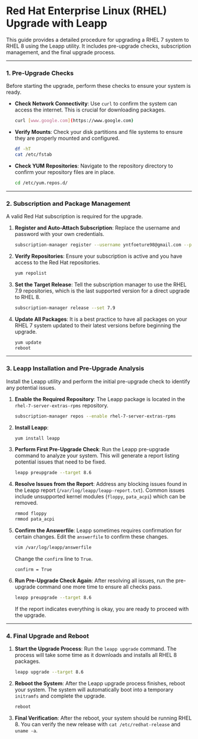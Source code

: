 
# Red Hat Enterprise Linux (RHEL) Upgrade with Leapp

This guide provides a detailed procedure for upgrading a RHEL 7 system to RHEL 8 using the Leapp utility. It includes pre-upgrade checks, subscription management, and the final upgrade process.

---

### **1. Pre-Upgrade Checks**

Before starting the upgrade, perform these checks to ensure your system is ready.

-   **Check Network Connectivity**: Use `curl` to confirm the system can access the internet. This is crucial for downloading packages.

    ```bash
    curl [www.google.com](https://www.google.com)
    ```

-   **Verify Mounts**: Check your disk partitions and file systems to ensure they are properly mounted and configured.

    ```bash
    df -hT
    cat /etc/fstab
    ```

-   **Check YUM Repositories**: Navigate to the repository directory to confirm your repository files are in place.

    ```bash
    cd /etc/yum.repos.d/
    ```

---

### **2. Subscription and Package Management**

A valid Red Hat subscription is required for the upgrade.

1.  **Register and Auto-Attach Subscription**: Replace the username and password with your own credentials.

    ```bash
    subscription-manager register --username yntfoeture98@gmail.com --password Kryandawn@328354 --auto-attach
    ```

2.  **Verify Repositories**: Ensure your subscription is active and you have access to the Red Hat repositories.

    ```bash
    yum repolist
    ```

3.  **Set the Target Release**: Tell the subscription manager to use the RHEL 7.9 repositories, which is the last supported version for a direct upgrade to RHEL 8.

    ```bash
    subscription-manager release --set 7.9
    ```

4.  **Update All Packages**: It is a best practice to have all packages on your RHEL 7 system updated to their latest versions before beginning the upgrade.

    ```bash
    yum update
    reboot
    ```

---

### **3. Leapp Installation and Pre-Upgrade Analysis**

Install the Leapp utility and perform the initial pre-upgrade check to identify any potential issues.

1.  **Enable the Required Repository**: The Leapp package is located in the `rhel-7-server-extras-rpms` repository.

    ```bash
    subscription-manager repos --enable rhel-7-server-extras-rpms
    ```

2.  **Install Leapp**:

    ```bash
    yum install leapp
    ```

3.  **Perform First Pre-Upgrade Check**: Run the Leapp pre-upgrade command to analyze your system. This will generate a report listing potential issues that need to be fixed.

    ```bash
    leapp preupgrade --target 8.6
    ```

4.  **Resolve Issues from the Report**: Address any blocking issues found in the Leapp report (`/var/log/leapp/leapp-report.txt`). Common issues include unsupported kernel modules (`floppy`, `pata_acpi`) which can be removed.

    ```bash
    rmmod floppy
    rmmod pata_acpi
    ```

5.  **Confirm the Answerfile**: Leapp sometimes requires confirmation for certain changes. Edit the `answerfile` to confirm these changes.

    ```bash
    vim /var/log/leapp/answerfile
    ```
    Change the `confirm` line to `True`.

    ```
    confirm = True
    ```

6.  **Run Pre-Upgrade Check Again**: After resolving all issues, run the pre-upgrade command one more time to ensure all checks pass.

    ```bash
    leapp preupgrade --target 8.6
    ```
    If the report indicates everything is okay, you are ready to proceed with the upgrade.

---

### **4. Final Upgrade and Reboot**

1.  **Start the Upgrade Process**: Run the `leapp upgrade` command. The process will take some time as it downloads and installs all RHEL 8 packages.

    ```bash
    leapp upgrade --target 8.6
    ```

2.  **Reboot the System**: After the Leapp upgrade process finishes, reboot your system. The system will automatically boot into a temporary `initramfs` and complete the upgrade.

    ```bash
    reboot
    ```

3.  **Final Verification**: After the reboot, your system should be running RHEL 8. You can verify the new release with `cat /etc/redhat-release` and `uname -a`.
